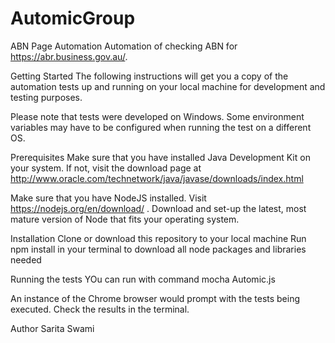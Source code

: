 # AutomicGroup
ABN Page Automation
Automation of checking ABN for https://abr.business.gov.au/.



Getting Started
The following instructions will get you a copy of the automation tests up and running on your local machine for development and testing purposes.

Please note that tests were developed on Windows. Some environment variables may have to be configured when running the test on a different OS.



Prerequisites
Make sure that you have installed Java Development Kit on your system. If not, visit the download page at http://www.oracle.com/technetwork/java/javase/downloads/index.html

Make sure that you have NodeJS installed. Visit https://nodejs.org/en/download/ . Download and set-up the latest, most mature version of Node that fits your operating system.

Installation
Clone or download this repository to your local machine
Run npm install in your terminal to download all node packages and libraries needed

Running the tests
YOu can run with command mocha Automic.js

An instance of the Chrome browser would prompt with the tests being executed.
Check the results in the terminal.


Author
Sarita Swami
